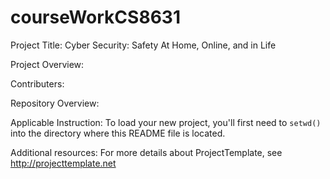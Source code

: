 # courseWorkCS8631
Project Title: Cyber Security: Safety At Home, Online, and in Life

Project Overview:

Contributers:

Repository Overview:

Applicable Instruction:
To load your new project, you'll first need to `setwd()` into the directory
where this README file is located.

Additional resources: 
For more details about ProjectTemplate, see http://projecttemplate.net



